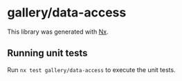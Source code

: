 # gallery/data-access

This library was generated with [Nx](https://nx.dev).

## Running unit tests

Run `nx test gallery/data-access` to execute the unit tests.
